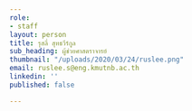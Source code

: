 ```yaml
---
role:
- staff
layout: person
title: รุสลี่ สุทธวีร์กูล
sub_heading: ผู้ช่วยศาสตราจารย์
thumbnail: "/uploads/2020/03/24/ruslee.png"
email: ruslee.s@eng.kmutnb.ac.th
linkedin: ''
published: false

---
```

